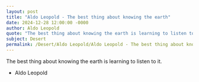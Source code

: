 ```yaml
---
layout: post
title: "Aldo Leopold - The best thing about knowing the earth"
date: 2024-12-28 12:00:00 -0000
author: Aldo Leopold
quote: "The best thing about knowing the earth is learning to listen to it."
subject: Desert
permalink: /Desert/Aldo Leopold/Aldo Leopold - The best thing about knowing the earth
---
```


The best thing about knowing the earth is learning to listen to it.

- Aldo Leopold
